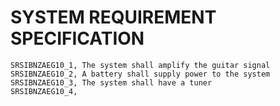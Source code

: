 # SYSTEM REQUIREMENT SPECIFICATION
```
SRSIBNZAEG10_1, The system shall amplify the guitar signal
SRSIBNZAEG10_2, A battery shall supply power to the system
SRSIBNZAEG10_3, The system shall have a tuner
SRSIBNZAEG10_4, 
```
